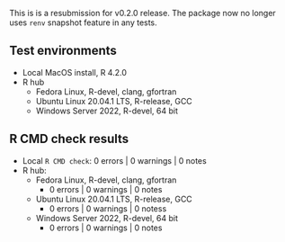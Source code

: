 This is is a resubmission for v0.2.0 release. The package now no longer uses `renv` snapshot feature in any tests.

## Test environments

- Local MacOS install, R 4.2.0
- R hub
    - Fedora Linux, R-devel, clang, gfortran
    - Ubuntu Linux 20.04.1 LTS, R-release, GCC
    - Windows Server 2022, R-devel, 64 bit

## R CMD check results

- Local `R CMD check`: 0 errors | 0 warnings | 0 notes
- R hub: 
    - Fedora Linux, R-devel, clang, gfortran
        - 0 errors | 0 warnings | 0 notes
    - Ubuntu Linux 20.04.1 LTS, R-release, GCC
        - 0 errors | 0 warnings | 0 notess
    - Windows Server 2022, R-devel, 64 bit
        - 0 errors | 0 warnings | 0 notes
